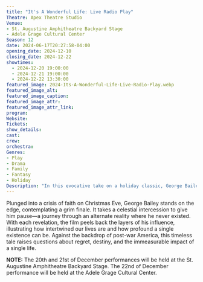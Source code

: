 ```yaml
---
title: "It's A Wonderful Life: Live Radio Play"
Theatre: Apex Theatre Studio
Venue: 
- St. Augustine Amphitheatre Backyard Stage
- Adele Grage Cultural Center
Season: 12
date: 2024-06-17T20:27:58-04:00
opening_date: 2024-12-10
closing_date: 2024-12-22
showtimes:
  - 2024-12-20 19:00:00
  - 2024-12-21 19:00:00
  - 2024-12-22 13:30:00
featured_image: 2024-Its-A-Wonderful-Life-Live-Radio-Play.webp
featured_image_alt: 
featured_image_caption: 
featured_image_attr: 
featured_image_attr_link: 
program:
Website: 
Tickets: 
show_details: 
cast:
crew:
orchestra:
Genres:
- Play
- Drama
- Family
- Fantasy
- Holiday
Description: "In this evocative take on a holiday classic, George Bailey confronts the stark landscape of a life unlived. As despair closes in, a celestial visitor intervenes, offering him a haunting glimpse into the domino effect of a single life."
---
```

Plunged into a crisis of faith on Christmas Eve, George Bailey stands on the edge, contemplating a grim finale. It takes a celestial intercession to give him pause—a journey through an alternate reality where he never existed. With each revelation, the film peels back the layers of his influence, illustrating how intertwined our lives are and how profound a single existence can be. Against the backdrop of post-war America, this timeless tale raises questions about regret, destiny, and the immeasurable impact of a single life.

**NOTE:** The 20th and 21st of December performances will be held at the St. Augustine Amphitheatre Backyard Stage. The 22nd of December performance will be held at the Adele Grage Cultural Center.
